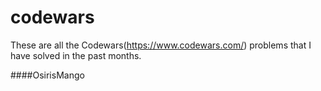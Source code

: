 # codewars
These are all the Codewars(https://www.codewars.com/) problems that I have solved in the past months.

####OsirisMango